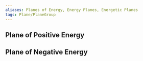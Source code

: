 ```yaml
---
aliases: Planes of Energy, Energy Planes, Energetic Planes
tags: Plane/PlaneGroup
---
```

## Plane of Positive Energy
## Plane of Negative Energy